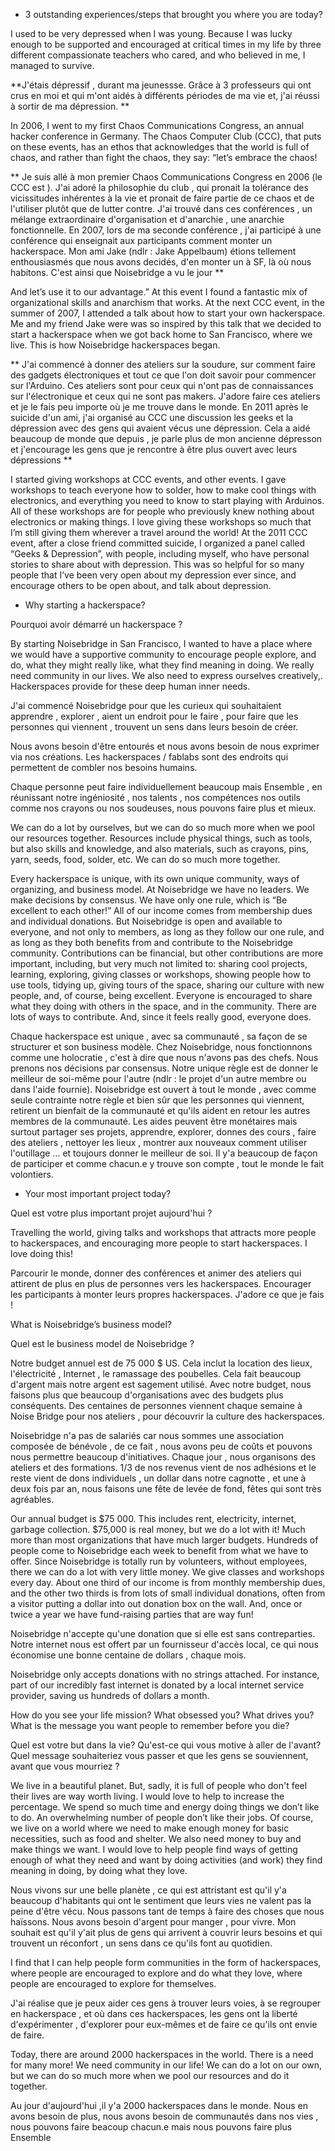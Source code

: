 * 3 outstanding experiences/steps that brought you where you are today?

I used to be very depressed when I was young. Because I was lucky enough to be supported and encouraged at critical times in my life by three different compassionate teachers who cared, and who believed in me, I managed to survive.

**J'étais dépressif , durant ma jeunessse. Grâce à 3 professeurs qui ont crus en moi et qui m'ont aidés à différents périodes de ma vie et, j'ai réussi à sortir de ma dépression. **

In 2006, I went to my first Chaos Communications Congress, an annual hacker conference in Germany. 
The Chaos Computer Club (CCC), that puts on these events, has an ethos that acknowledges that the world is full of chaos, and rather than fight the chaos, they say: “let’s embrace the chaos! 

** Je suis allé à mon premier Chaos Communications Congress en 2006 (le CCC est ).
J'ai adoré la philosophie du club , qui pronait la tolérance des vicissitudes inhérentes à la vie et pronait de faire partie de ce chaos et de l'utiliser plutôt que de lutter contre.
J'ai trouvé dans ces conférences , un mélange extraordinaire d'organisation et d'anarchie , une anarchie fonctionnelle. En 2007, lors de ma seconde conférence , j'ai participé à une conférence qui enseignait aux participants comment monter un hackerspace. Mon ami Jake (ndlr : Jake Appelbaum) étions tellement enthousiasmés que nous avons decidés, d'en monter un à SF, là où nous habitons. C'est ainsi que Noisebridge a vu le jour ** 

And let’s use it to our advantage.” At this event I found a fantastic mix of organizational skills and anarchism that works. At the next CCC event, in the summer of 2007, I attended a talk about how to start your own hackerspace. 
Me and my friend Jake were was so inspired by this talk that we decided to start a hackerspace when we got back home to San Francisco, where we live. This is how Noisebridge hackerspaces began.

** J'ai commencé à donner des ateliers sur la soudure, sur comment faire des gadgets électroniques et tout ce que l'on doit savoir pour commencer sur l'Arduino. Ces ateliers sont pour ceux qui n'ont pas de connaissances sur l'électronique et ceux qui ne sont pas makers. J'adore faire ces ateliers et je le fais peu importe où je me trouve dans le monde. En 2011 après le suicide d'un ami, j'ai organisé au CCC une discussion les geeks et la dépression avec des gens qui avaient vécus une dépression. Cela a aidé beaucoup de monde que depuis , je parle plus de mon ancienne dépresson et j'encourage les gens que je rencontre à être plus ouvert avec leurs dépressions **

I started giving workshops at CCC events, and other events. I gave workshops to teach everyone how to solder, how to make cool things with electronics, and everything you need to know to start playing with Arduinos. 
All of these workshops are for people who previously knew nothing about electronics or making things. 
I love giving these workshops so much that I’m still giving them wherever a travel around the world! At the 2011 CCC event, after a close friend committed suicide, I organized a panel called “Geeks & Depression”, with people, including myself, who have personal stories to share about with depression. This was so helpful for so many people that I’ve been very open about my depression ever since, and encourage others to be open about, and talk about depression.

* Why starting a hackerspace?

Pourquoi avoir démarré un hackerspace ?

By starting Noisebridge in San Francisco, I wanted to have a place where we would have a supportive community to encourage people explore, and do, what they might really like, what they find meaning in doing. 
We really need community in our lives. We also need to express ourselves creatively,. Hackerspaces provide for these deep human inner needs.

J'ai commencé Noisebridge pour que les curieux qui souhaitaient apprendre , explorer , aient un endroit pour le faire , pour faire que les personnes qui viennent , trouvent un sens dans leurs besoin de créer.

Nous avons besoin d'être entourés et nous avons besoin de nous exprimer via nos créations. Les hackerspaces / fablabs sont des endroits qui permettent de combler nos besoins humains.

Chaque personne peut faire individuellement beaucoup mais Ensemble , en réunissant notre ingéniosité , nos talents , nos compétences nos outils comme nos crayons ou nos soudeuses, nous pouvons faire plus et mieux. 


We can do a lot by ourselves, but we can do so much more when we pool our resources together. 
Resources include physical things, such as tools, but also skills and knowledge, and also materials, such as crayons, pins, yarn, seeds, food, solder, etc. We can do so much more together.

Every hackerspace is unique, with its own unique community, ways of organizing, and business model. At Noisebridge we have no leaders. We make decisions by consensus. We have only one rule, which is “Be excellent to each other!” All of our income comes from membership dues and individual donations. 
But Noisebridge is open and available to everyone, and not only to members, as long as they follow our one rule, and as long as they both benefits from and contribute to the Noisebridge community. 
Contributions can be financial, but other contributions are more important, including, but very much not limited to: sharing cool projects, learning, exploring, giving classes or workshops, showing people how to use tools, tidying up, giving tours of the space, sharing our culture with new people, and, of course, being excellent. Everyone is encouraged to share what they doing with others in the space, and in the community. There are lots of ways to contribute. And, since it feels really good, everyone does.

Chaque hackerspace est unique , avec sa communauté , sa façon de se structurer et son business modèle. Chez Noisebridge, nous fonctionnons comme une holocratie , c'est à dire que nous n'avons pas des chefs. Nous prenons nos décisions par consensus. Notre unique règle est de donner le meilleur de soi-même pour l'autre (ndlr : le projet d'un autre membre ou dans l'aide fournie). Noisebridge est ouvert à tout le monde , avec comme seule contrainte notre règle et bien sûr que les personnes qui viennent, retirent un bienfait de la communauté et qu'ils aident en retour les autres membres de la communauté.
Les aides peuvent être monétaires mais surtout partager ses projets, apprendre, explorer, donnes des cours , faire des ateliers , nettoyer les lieux , montrer aux nouveaux comment utiliser l'outillage ... et toujours donner le meilleur de soi. Il y'a beaucoup de façon de participer et comme chacun.e y trouve son compte , tout le monde le fait volontiers.



* Your most important project today?

Quel est votre plus important projet aujourd'hui ?

Travelling the world, giving talks and workshops that attracts more people to hackerspaces, and encouraging more people to start hackerspaces. I love doing this!

Parcourir le monde, donner des conférences et animer des ateliers qui attirent de plus en plus de personnes vers les hackerspaces. Encourager les participants à monter leurs propres hackerspaces. J'adore ce que je fais !


What is Noisebridge’s business model?

Quel est le business model de Noisebridge ?

Notre budget annuel est de 75 000 $ US. Cela inclut la location des lieux, l'électricité , Internet , le ramassage des poubelles. Cela fait beaucoup d'argent mais notre argent est sagement utilisé. Avec notre budget, nous faisons plus que beaucoup d'organisations avec des budgets plus conséquents. Des centaines de personnes viennent chaque semaine à Noise Bridge pour nos ateliers , pour découvrir la culture des hackerspaces.

Noisebridge n'a pas de salariés car nous sommes une association composée de bénévole , de ce fait , nous avons peu de coûts et pouvons nous permettre beaucoup d'initiatives. Chaque jour , nous organisons des ateliers et des formations. 1/3 de nos revenus vient de nos adhésions et le reste vient de dons individuels , un dollar dans notre cagnotte , et une à deux fois par an, nous faisons une fête de levée de fond, fêtes qui sont très agréables.  

Our annual budget is $75 000. This includes rent, electricity, internet, garbage collection. 
$75,000 is real money, but we do a lot with it! Much more than most organizations that have much larger budgets. Hundreds of people come to Noisebridge each week to benefit from what we have to offer. 
Since Noisebridge is totally run by volunteers, without employees, there we can do a lot with very little money. We give classes and workshops every day. About one third of our income is from monthly membership dues, and the other two thirds is from lots of small individual donations, often from a visitor putting a dollar into out donation box on the wall. 
And, once or twice a year we have fund-raising parties that are way fun!

Noisebridge n'accepte qu'une donation que si elle est sans contreparties. Notre internet nous est offert par un fournisseur d'accès local, ce qui nous économise une bonne centaine de dollars , chaque mois.

Noisebridge only accepts donations with no strings attached. For instance, part of our incredibly fast internet is donated by a local internet service provider, saving us hundreds of dollars a month.

How do you see your life mission? What obsessed you? What drives you? What is the message you want people to remember before you die?

Quel est votre but dans la vie? Qu'est-ce qui vous motive à aller de l'avant? Quel message souhaiteriez vous passer et que les gens se souviennent, avant que vous mourriez ?

We live in a beautiful planet. But, sadly, it is full of people who don't feel their lives are way worth living. 
I would love to help to increase the percentage. We spend so much time and energy doing things we don’t like to do. An overwhelming number of people don’t like their jobs. 
Of course, we live on a world where we need to make enough money for basic necessities, such as food and shelter. We also need money to buy and make things we want. 
I would love to help people find ways of getting enough of what they need and want by doing activities (and work) they find meaning in doing, by doing what they love.

Nous vivons sur une belle planète , ce qui est attristant est qu'il y'a beaucoup d'habitants qui ont le sentiment que leurs vies ne valent pas la peine d'être vécu. Nous passons tant de temps à faire des choses que nous haïssons. Nous avons besoin d'argent pour manger , pour vivre. Mon souhait est qu'il y'ait plus de gens qui arrivent à couvrir leurs besoins et qui trouvent un réconfort , un sens dans ce qu'ils font au quotidien.

I find that I can help people form communities in the form of hackerspaces, where people are encouraged to explore and do what they love, where people are encouraged to explore for themselves. 

J'ai réalise que je peux aider ces gens à trouver leurs voies, à se regrouper en hackerspace , et où dans ces hackerspaces, les gens ont la liberté d'expérimenter , d'explorer pour eux-mêmes et de faire ce qu'ils ont envie de faire.

Today, there are around 2000 hackerspaces in the world. There is a need for many more! We need community in our life! 
We can do a lot on our own, but we can do so much more when we pool our resources and do it together.

Au jour d'aujourd'hui ,il y'a 2000 hackerspaces dans le monde. Nous en avons besoin de plus, nous avons besoin de communautés dans nos vies  , nous pouvons faire beacoup chacun.e mais nous pouvons faire plus Ensemble

